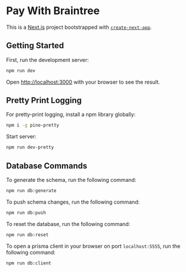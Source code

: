 # Pay With Braintree

This is a [Next.js](https://nextjs.org/) project bootstrapped with [`create-next-app`](https://github.com/vercel/next.js/tree/canary/packages/create-next-app).

## Getting Started

First, run the development server:

```bash
npm run dev
```

Open [http://localhost:3000](http://localhost:3000) with your browser to see the result.

## Pretty Print Logging

For pretty-print logging, install a npm library globally:

```bash
npm i -g pino-pretty
```

Start server:

```bash
npm run dev-pretty
```

## Database Commands

To generate the schema, run the following command:

```bash
npm run db:generate
```

To push schema changes, run the following command:

```bash
npm run db:push
```

To reset the database, run the following command:

```bash
npm run db:reset
```

To open a prisma client in your browser on port `localhost:5555`, run the following command:

```bash
npm run db:client
```

